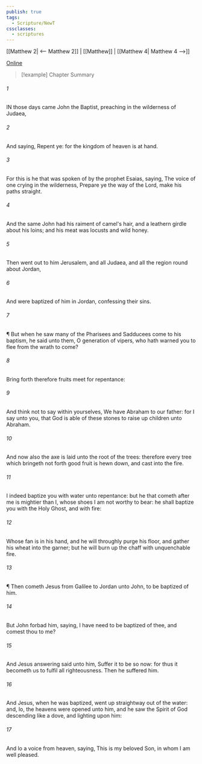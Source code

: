 ```yaml
---
publish: true
tags:
  - Scripture/NewT
cssclasses:
  - scriptures
---
```

[[Matthew 2| <-- Matthew 2]] | [[Matthew]] | [[Matthew 4| Matthew 4 -->]]

[Online](https://churchofjesuschrist.org/study/scriptures/nt/matt/3?lang=eng)

>[!example] Chapter Summary
>
###### 1
IN those days came John the Baptist, preaching in the wilderness of Judaea,
###### 2
And saying, Repent ye: for the kingdom of heaven is at hand.
###### 3
For this is he that was spoken of by the prophet Esaias, saying, The voice of one crying in the wilderness, Prepare ye the way of the Lord, make his paths straight.
###### 4
And the same John had his raiment of camel's hair, and a leathern girdle about his loins; and his meat was locusts and wild honey.
###### 5
Then went out to him Jerusalem, and all Judaea, and all the region round about Jordan,
###### 6
And were baptized of him in Jordan, confessing their sins.
###### 7
¶ But when he saw many of the Pharisees and Sadducees come to his baptism, he said unto them, O generation of vipers, who hath warned you to flee from the wrath to come?
###### 8
Bring forth therefore fruits meet for repentance:
###### 9
And think not to say within yourselves, We have Abraham to our father: for I say unto you, that God is able of these stones to raise up children unto Abraham.
###### 10
And now also the axe is laid unto the root of the trees: therefore every tree which bringeth not forth good fruit is hewn down, and cast into the fire.
###### 11
I indeed baptize you with water unto repentance: but he that cometh after me is mightier than I, whose shoes I am not worthy to bear: he shall baptize you with the Holy Ghost, and with fire:
###### 12
Whose fan is in his hand, and he will throughly purge his floor, and gather his wheat into the garner; but he will burn up the chaff with unquenchable fire.
###### 13
¶ Then cometh Jesus from Galilee to Jordan unto John, to be baptized of him.
###### 14
But John forbad him, saying, I have need to be baptized of thee, and comest thou to me?
###### 15
And Jesus answering said unto him, Suffer it to be so now: for thus it becometh us to fulfil all righteousness. Then he suffered him.
###### 16
And Jesus, when he was baptized, went up straightway out of the water: and, lo, the heavens were opened unto him, and he saw the Spirit of God descending like a dove, and lighting upon him:
###### 17
And lo a voice from heaven, saying, This is my beloved Son, in whom I am well pleased.



